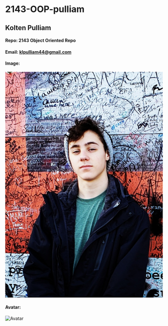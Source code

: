 # 2143-OOP-pulliam
## Kolten Pulliam
#### Repo: 2143 Object Oriented Repo
#### Email: klpulliam44@gmail.com
#### Image:
![Kolten Pulliam](images/Ireland.jpg)
#### Avatar:
![Avatar](images/)
